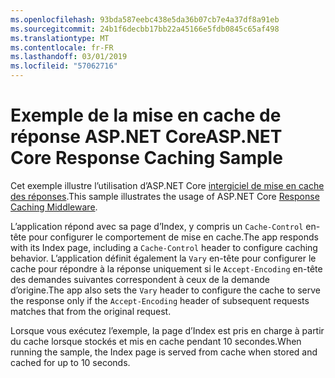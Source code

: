 ```yaml
---
ms.openlocfilehash: 93bda587eebc438e5da36b07cb7e4a37df8a91eb
ms.sourcegitcommit: 24b1f6decbb17bb22a45166e5fdb0845c65af498
ms.translationtype: MT
ms.contentlocale: fr-FR
ms.lasthandoff: 03/01/2019
ms.locfileid: "57062716"
---
```

# <a name="aspnet-core-response-caching-sample"></a><span data-ttu-id="b4035-101">Exemple de la mise en cache de réponse ASP.NET Core</span><span class="sxs-lookup"><span data-stu-id="b4035-101">ASP.NET Core Response Caching Sample</span></span>

<span data-ttu-id="b4035-102">Cet exemple illustre l’utilisation d’ASP.NET Core [intergiciel de mise en cache des réponses](https://docs.microsoft.com/aspnet/core/performance/caching/middleware).</span><span class="sxs-lookup"><span data-stu-id="b4035-102">This sample illustrates the usage of ASP.NET Core [Response Caching Middleware](https://docs.microsoft.com/aspnet/core/performance/caching/middleware).</span></span>

<span data-ttu-id="b4035-103">L’application répond avec sa page d’Index, y compris un `Cache-Control` en-tête pour configurer le comportement de mise en cache.</span><span class="sxs-lookup"><span data-stu-id="b4035-103">The app responds with its Index page, including a `Cache-Control` header to configure caching behavior.</span></span> <span data-ttu-id="b4035-104">L’application définit également la `Vary` en-tête pour configurer le cache pour répondre à la réponse uniquement si le `Accept-Encoding` en-tête des demandes suivantes correspondent à ceux de la demande d’origine.</span><span class="sxs-lookup"><span data-stu-id="b4035-104">The app also sets the `Vary` header to configure the cache to serve the response only if the `Accept-Encoding` header of subsequent requests matches that from the original request.</span></span>

<span data-ttu-id="b4035-105">Lorsque vous exécutez l’exemple, la page d’Index est pris en charge à partir du cache lorsque stockés et mis en cache pendant 10 secondes.</span><span class="sxs-lookup"><span data-stu-id="b4035-105">When running the sample, the Index page is served from cache when stored and cached for up to 10 seconds.</span></span>
